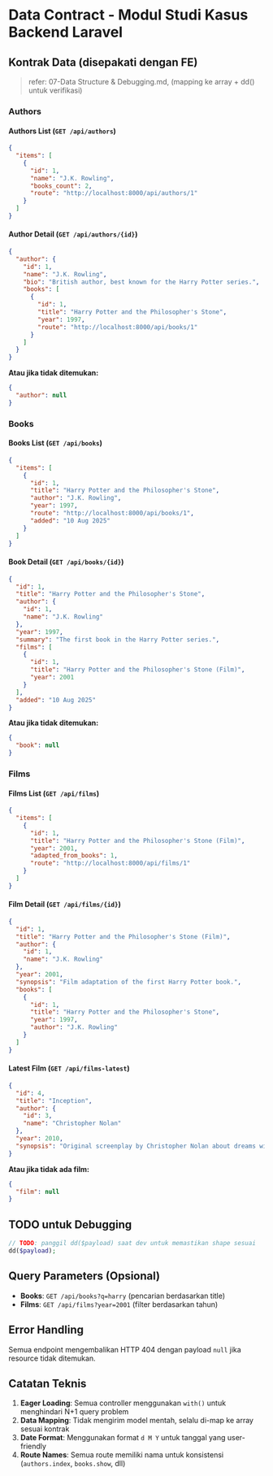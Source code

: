 # Data Contract - Modul Studi Kasus Backend Laravel

## Kontrak Data (disepakati dengan FE)

> refer: 07-Data Structure & Debugging.md, (mapping ke array + dd() untuk verifikasi)

### Authors

#### Authors List (`GET /api/authors`)
```json
{
  "items": [
    {
      "id": 1,
      "name": "J.K. Rowling",
      "books_count": 2,
      "route": "http://localhost:8000/api/authors/1"
    }
  ]
}
```

#### Author Detail (`GET /api/authors/{id}`)
```json
{
  "author": {
    "id": 1,
    "name": "J.K. Rowling",
    "bio": "British author, best known for the Harry Potter series.",
    "books": [
      {
        "id": 1,
        "title": "Harry Potter and the Philosopher's Stone",
        "year": 1997,
        "route": "http://localhost:8000/api/books/1"
      }
    ]
  }
}
```

**Atau jika tidak ditemukan:**
```json
{
  "author": null
}
```

### Books

#### Books List (`GET /api/books`)
```json
{
  "items": [
    {
      "id": 1,
      "title": "Harry Potter and the Philosopher's Stone",
      "author": "J.K. Rowling",
      "year": 1997,
      "route": "http://localhost:8000/api/books/1",
      "added": "10 Aug 2025"
    }
  ]
}
```

#### Book Detail (`GET /api/books/{id}`)
```json
{
  "id": 1,
  "title": "Harry Potter and the Philosopher's Stone",
  "author": {
    "id": 1,
    "name": "J.K. Rowling"
  },
  "year": 1997,
  "summary": "The first book in the Harry Potter series.",
  "films": [
    {
      "id": 1,
      "title": "Harry Potter and the Philosopher's Stone (Film)",
      "year": 2001
    }
  ],
  "added": "10 Aug 2025"
}
```

**Atau jika tidak ditemukan:**
```json
{
  "book": null
}
```

### Films

#### Films List (`GET /api/films`)
```json
{
  "items": [
    {
      "id": 1,
      "title": "Harry Potter and the Philosopher's Stone (Film)",
      "year": 2001,
      "adapted_from_books": 1,
      "route": "http://localhost:8000/api/films/1"
    }
  ]
}
```

#### Film Detail (`GET /api/films/{id}`)
```json
{
  "id": 1,
  "title": "Harry Potter and the Philosopher's Stone (Film)",
  "author": {
    "id": 1,
    "name": "J.K. Rowling"
  },
  "year": 2001,
  "synopsis": "Film adaptation of the first Harry Potter book.",
  "books": [
    {
      "id": 1,
      "title": "Harry Potter and the Philosopher's Stone",
      "year": 1997,
      "author": "J.K. Rowling"
    }
  ]
}
```

#### Latest Film (`GET /api/films-latest`)
```json
{
  "id": 4,
  "title": "Inception",
  "author": {
    "id": 3,
    "name": "Christopher Nolan"
  },
  "year": 2010,
  "synopsis": "Original screenplay by Christopher Nolan about dreams within dreams."
}
```

**Atau jika tidak ada film:**
```json
{
  "film": null
}
```

## TODO untuk Debugging

```php
// TODO: panggil dd($payload) saat dev untuk memastikan shape sesuai
dd($payload);
```

## Query Parameters (Opsional)

- **Books**: `GET /api/books?q=harry` (pencarian berdasarkan title)
- **Films**: `GET /api/films?year=2001` (filter berdasarkan tahun)

## Error Handling

Semua endpoint mengembalikan HTTP 404 dengan payload `null` jika resource tidak ditemukan.

## Catatan Teknis

1. **Eager Loading**: Semua controller menggunakan `with()` untuk menghindari N+1 query problem
2. **Data Mapping**: Tidak mengirim model mentah, selalu di-map ke array sesuai kontrak
3. **Date Format**: Menggunakan format `d M Y` untuk tanggal yang user-friendly
4. **Route Names**: Semua route memiliki nama untuk konsistensi (`authors.index`, `books.show`, dll)
